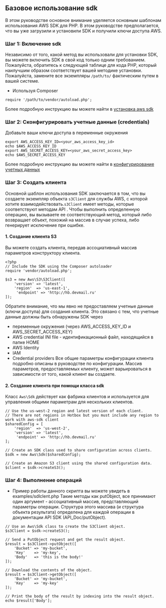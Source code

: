 ## Базовое использование sdk
В этом руководстве основное внимание уделяется основным шаблонам использования AWS SDK для PHP. В этом руководстве предполагается, что вы уже загрузили и установили SDK и получили ключи доступа AWS.

### Шаг 1: Включение sdk
Независимо от того, какой метод вы использовали для установки SDK, вы можете включить SDK в свой код только одним требованием. Пожалуйста, обратитесь к следующей таблице для кода PHP, который наилучшим образом соответствует вашей методике установки. 
Пожалуйста, замените все экземпляры ```/path/to/``` фактическим путем в вашей системе.
* Используя Composer
```
require '/path/to/vendor/autoload.php';
```
Более подробную инструкцию вы можете найти в [установка aws sdk](https://github.com/mailru/hit-doc/blob/master/php/README.md)
### Шаг 2:  Сконфигурировать учетные данные (credentials)
Добавьте ваши ключи доступа в переменные окружения
```
export AWS_ACCESS_KEY_ID=<your_aws_access_key_id>
echo $AWS_ACCESS_KEY_ID
export AWS_SECRET_ACCESS_KEY=<your_aws_secret_access_key>
echo $AWS_SECRET_ACCESS_KEY
```
Более подробную инструкцию вы можете найти в [конфигурирование учетных данных](https://github.com/mailru/hit-doc/blob/master/php/Credentials/README.md)

### Шаг 3: Создать клиента
Основной шаблон использования SDK заключается в том, что вы создаете экземпляр объекта ```s3Client``` для службы AWS, с которой хотите взаимодействовать.```s3Client``` имеет методы, которые соответствуют методам API . Чтобы выполнить определенную операцию, вы вызываете ее соответствующий метод, который либо возвращает объект, похожий на массив в случае  успеха, либо генерирует исключение при ошибке.

#### 1. Создание клиента S3
Вы можете создать клиента, передав ассоциативный массив параметров конструктору клиента.
```
<?php
// Include the SDK using the Composer autoloader
require 'vendor/autoload.php';

$s3 = new Aws\S3\S3Client([
    'version' => 'latest',
    'region'  => 'us-east-1',
     'endpoint' => 'http://hb.devmail.ru'
]);
```
Обратите внимание, что мы явно не предоставляем учетные данные (ключи доступа) для создания клиента. Это связано с тем, что учетные данные должны быть обнаружены SDK через
* переменные окружения (через AWS_ACCESS_KEY_ID и AWS_SECRET_ACCESS_KEY)
* AWS credential INI file -  идентификационный файл, находящийся в папке HOME 
* AWS Identity
* IAM
* Credential providers
Все общие параметры конфигурации клиента подробно описаны в руководстве по конфигурации. Массив параметров, предоставляемых клиенту, может варьироваться в зависимости от того, какой клиент вы создаете. 

#### 2. Создание клиента при помощи класса sdk 
Класс ```Aws\Sdk``` действует как фабрика клиентов и используется для управления общими параметрам для нескольких клиентов.
```
// Use the us-west-2 region and latest version of each client.
// There are not regions in Hotbox but you must include any region to work with aws-sdk client 
$sharedConfig = [
    'region'  => 'us-west-2',
    'version' => 'latest',
     'endpoint' => 'http://hb.devmail.ru'
];

// Create an SDK class used to share configuration across clients.
$sdk = new Aws\Sdk($sharedConfig);

// Create an Amazon S3 client using the shared configuration data.
$client = $sdk->createS3();
```
###  Шаг 4: Выполнение операций
* Пример работы данного скрипта вы можете увидеть в examples/sdlclent.php
Такие методы как putObject, все принимают один аргумент - ассоциативный массив, представляющий параметры операции. Структура этого массива (и структура объекта результата) определена для каждой операции в документации API SDK (API_Doc/putObject).
```
// Use an Aws\Sdk class to create the S3Client object.
$s3Client = $sdk->createS3();

// Send a PutObject request and get the result object.
$result = $s3Client->putObject([
    'Bucket' => 'my-bucket',
    'Key'    => 'my-key',
    'Body'   => 'this is the body!'
]);

// Download the contents of the object.
$result = $s3Client->getObject([
    'Bucket' => 'my-bucket',
    'Key'    => 'my-key'
]);

// Print the body of the result by indexing into the result object.
echo $result['Body'];
```
